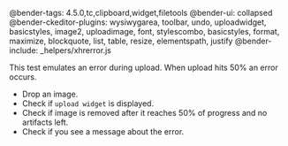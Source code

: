 @bender-tags:  4.5.0,tc,clipboard,widget,filetools
@bender-ui: collapsed
@bender-ckeditor-plugins: wysiwygarea, toolbar, undo, uploadwidget, basicstyles, image2, uploadimage, font, stylescombo, basicstyles, format, maximize, blockquote, list, table, resize, elementspath, justify
@bender-include: _helpers/xhrerror.js

This test emulates an error during upload. When upload hits 50% an error occurs.

 * Drop an image.
 * Check if `upload widget` is displayed.
 * Check if image is removed after it reaches 50% of progress and no artifacts left.
 * Check if you see a message about the error.
